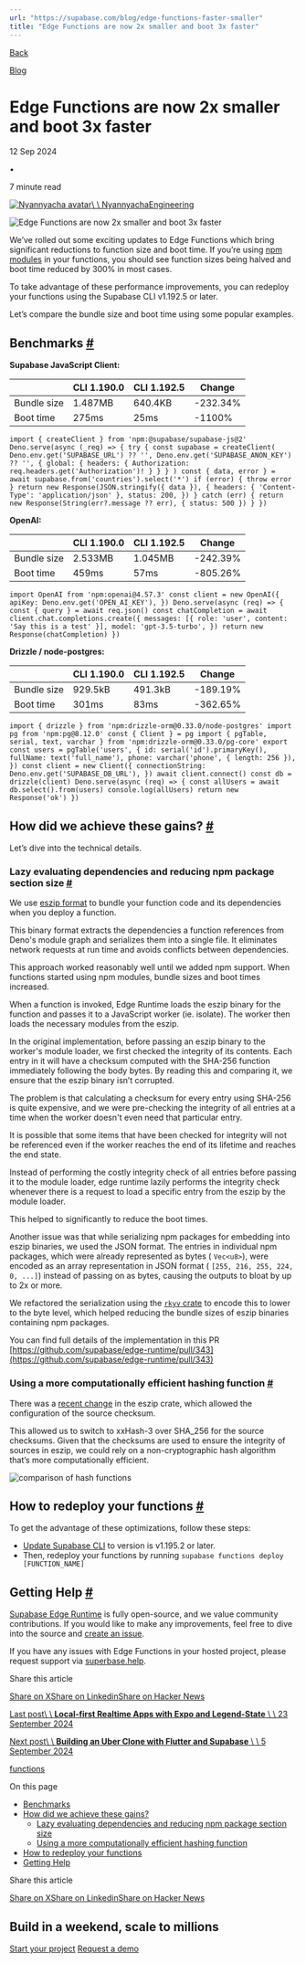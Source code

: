 ```yaml
---
url: "https://supabase.com/blog/edge-functions-faster-smaller"
title: "Edge Functions are now 2x smaller and boot 3x faster"
---
```


[Back](https://supabase.com/blog)

[Blog](https://supabase.com/blog)

# Edge Functions are now 2x smaller and boot 3x faster

12 Sep 2024

•

7 minute read

[![Nyannyacha avatar](https://supabase.com/_next/image?url=https%3A%2F%2Fgithub.com%2Fnyannyacha.png&w=96&q=75&dpl=dpl_7FY8EmFQ6G3YqautJ4Fvh1viLnvu)\\
\\
NyannyachaEngineering](https://github.com/nyannyacha)

![Edge Functions are now 2x smaller and boot 3x faster](https://supabase.com/_next/image?url=%2Fimages%2Fblog%2Fedge-functions-faster-smaller%2Fedge-fns-faster-thumb.png&w=3840&q=100&dpl=dpl_7FY8EmFQ6G3YqautJ4Fvh1viLnvu)

We’ve rolled out some exciting updates to Edge Functions which bring significant reductions to function size and boot time. If you’re using [npm modules](https://supabase.com/blog/edge-functions-node-npm) in your functions, you should see function sizes being halved and boot time reduced by 300% in most cases.

To take advantage of these performance improvements, you can redeploy your functions using the Supabase CLI v1.192.5 or later.

Let’s compare the bundle size and boot time using some popular examples.

## Benchmarks [\#](https://supabase.com/blog/edge-functions-faster-smaller\#benchmarks)

**Supabase JavaScript Client:**

|  | **CLI 1.190.0** | **CLI 1.192.5** | **Change** |
| --- | --- | --- | --- |
| Bundle size | 1.487MB | 640.4KB | -232.34% |
| Boot time | 275ms | 25ms | -1100% |

`
import { createClient } from 'npm:@supabase/supabase-js@2'
Deno.serve(async (_req) => {
try {
    const supabase = createClient(
      Deno.env.get('SUPABASE_URL') ?? '',
      Deno.env.get('SUPABASE_ANON_KEY') ?? '',
      { global: { headers: { Authorization: req.headers.get('Authorization')! } } }
    )
    const { data, error } = await supabase.from('countries').select('*')
    if (error) {
      throw error
    }
    return new Response(JSON.stringify({ data }), {
      headers: { 'Content-Type': 'application/json' },
      status: 200,
    })
} catch (err) {
    return new Response(String(err?.message ?? err), { status: 500 })
}
})
`

**OpenAI:**

|  | **CLI 1.190.0** | **CLI 1.192.5** | **Change** |
| --- | --- | --- | --- |
| Bundle size | 2.533MB | 1.045MB | -242.39% |
| Boot time | 459ms | 57ms | -805.26% |

`
import OpenAI from 'npm:openai@4.57.3'
const client = new OpenAI({
apiKey: Deno.env.get('OPEN_AI_KEY'),
})
Deno.serve(async (req) => {
const { query } = await req.json()
const chatCompletion = await client.chat.completions.create({
    messages: [{ role: 'user', content: 'Say this is a test' }],
    model: 'gpt-3.5-turbo',
})
return new Response(chatCompletion)
})
`

**Drizzle / node-postgres:**

|  | **CLI 1.190.0** | **CLI 1.192.5** | Change |
| --- | --- | --- | --- |
| Bundle size | 929.5kB | 491.3kB | -189.19% |
| Boot time | 301ms | 83ms | -362.65% |

`
import { drizzle } from 'npm:drizzle-orm@0.33.0/node-postgres'
import pg from 'npm:pg@8.12.0'
const { Client } = pg
import { pgTable, serial, text, varchar } from 'npm:drizzle-orm@0.33.0/pg-core'
export const users = pgTable('users', {
id: serial('id').primaryKey(),
fullName: text('full_name'),
phone: varchar('phone', { length: 256 }),
})
const client = new Client({
connectionString: Deno.env.get('SUPABASE_DB_URL'),
})
await client.connect()
const db = drizzle(client)
Deno.serve(async (req) => {
const allUsers = await db.select().from(users)
console.log(allUsers)
return new Response('ok')
})
`

## How did we achieve these gains? [\#](https://supabase.com/blog/edge-functions-faster-smaller\#how-did-we-achieve-these-gains)

Let’s dive into the technical details.

### Lazy evaluating dependencies and reducing npm package section size [\#](https://supabase.com/blog/edge-functions-faster-smaller\#lazy-evaluating-dependencies-and-reducing-npm-package-section-size)

We use [eszip format](https://github.com/denoland/eszip) to bundle your function code and its dependencies when you deploy a function.

This binary format extracts the dependencies a function references from Deno's module graph and serializes them into a single file. It eliminates network requests at run time and avoids conflicts between dependencies.

This approach worked reasonably well until we added npm support. When functions started using npm modules, bundle sizes and boot times increased.

When a function is invoked, Edge Runtime loads the eszip binary for the function and passes it to a JavaScript worker (ie. isolate). The worker then loads the necessary modules from the eszip.

In the original implementation, before passing an eszip binary to the worker's module loader, we first checked the integrity of its contents. Each entry in it will have a checksum computed with the SHA-256 function immediately following the body bytes. By reading this and comparing it, we ensure that the eszip binary isn’t corrupted.

The problem is that calculating a checksum for every entry using SHA-256 is quite expensive, and we were pre-checking the integrity of all entries at a time when the worker doesn't even need that particular entry.

It is possible that some items that have been checked for integrity will not be referenced even if the worker reaches the end of its lifetime and reaches the end state.

Instead of performing the costly integrity check of all entries before passing it to the module loader, edge runtime lazily performs the integrity check whenever there is a request to load a specific entry from the eszip by the module loader.

This helped to significantly to reduce the boot times.

Another issue was that while serializing npm packages for embedding into eszip binaries, we used the JSON format. The entries in individual npm packages, which were already represented as bytes ( `Vec<u8>`), were encoded as an array representation in JSON format ( `[255, 216, 255, 224, 0, ...]`) instead of passing on as bytes, causing the outputs to bloat by up to 2x or more.

We refactored the serialization using the [`rkyv` crate](https://github.com/rkyv/rkyv) to encode this to lower to the byte level, which helped reducing the bundle sizes of eszip binaries containing npm packages.

You can find full details of the implementation in this PR [https://github.com/supabase/edge-runtime/pull/343](https://github.com/supabase/edge-runtime/pull/343)

### Using a more computationally efficient hashing function [\#](https://supabase.com/blog/edge-functions-faster-smaller\#using-a-more-computationally-efficient-hashing-function)

There was a [recent change](https://github.com/denoland/eszip/pull/181) in the eszip crate, which allowed the configuration of the source checksum.

This allowed us to switch to xxHash-3 over SHA\_256 for the source checksums. Given that the checksums are used to ensure the integrity of sources in eszip, we could rely on a non-cryptographic hash algorithm that’s more computationally efficient.

![comparison of hash functions](https://supabase.com/_next/image?url=%2Fimages%2Fblog%2Fedge-functions-faster-smaller%2Fhash-functions.png&w=3840&q=75&dpl=dpl_7FY8EmFQ6G3YqautJ4Fvh1viLnvu)

## How to redeploy your functions [\#](https://supabase.com/blog/edge-functions-faster-smaller\#how-to-redeploy-your-functions)

To get the advantage of these optimizations, follow these steps:

- [Update Supabase CLI](https://supabase.com/docs/guides/cli/getting-started#updating-the-supabase-cli) to version is v1.195.2 or later.
- Then, redeploy your functions by running `supabase functions deploy [FUNCTION_NAME]`

## Getting Help [\#](https://supabase.com/blog/edge-functions-faster-smaller\#getting-help)

[Supabase Edge Runtime](https://github.com/supabase/edge-runtime) is fully open-source, and we value community contributions. If you would like to make any improvements, feel free to dive into the source and [create an issue](https://github.com/supabase/edge-runtime/issues).

If you have any issues with Edge Functions in your hosted project, please request support via [superbase.help](http://supabase.help/).

Share this article

[Share on X](https://twitter.com/intent/tweet?url=https%3A%2F%2Fsupabase.com%2Fblog%2Fedge-functions-faster-smaller&text=Edge%20Functions%20are%20now%202x%20smaller%20and%20boot%203x%20faster)[Share on Linkedin](https://www.linkedin.com/shareArticle?url=https%3A%2F%2Fsupabase.com%2Fblog%2Fedge-functions-faster-smaller&text=Edge%20Functions%20are%20now%202x%20smaller%20and%20boot%203x%20faster)[Share on Hacker News](https://news.ycombinator.com/submitlink?u=https%3A%2F%2Fsupabase.com%2Fblog%2Fedge-functions-faster-smaller&t=Edge%20Functions%20are%20now%202x%20smaller%20and%20boot%203x%20faster)

[Last post\\
\\
**Local-first Realtime Apps with Expo and Legend-State** \\
\\
23 September 2024](https://supabase.com/blog/local-first-expo-legend-state)

[Next post\\
\\
**Building an Uber Clone with Flutter and Supabase** \\
\\
5 September 2024](https://supabase.com/blog/flutter-uber-clone)

[functions](https://supabase.com/blog/tags/functions)

On this page

- [Benchmarks](https://supabase.com/blog/edge-functions-faster-smaller#benchmarks)
- [How did we achieve these gains?](https://supabase.com/blog/edge-functions-faster-smaller#how-did-we-achieve-these-gains)
  - [Lazy evaluating dependencies and reducing npm package section size](https://supabase.com/blog/edge-functions-faster-smaller#lazy-evaluating-dependencies-and-reducing-npm-package-section-size)
  - [Using a more computationally efficient hashing function](https://supabase.com/blog/edge-functions-faster-smaller#using-a-more-computationally-efficient-hashing-function)
- [How to redeploy your functions](https://supabase.com/blog/edge-functions-faster-smaller#how-to-redeploy-your-functions)
- [Getting Help](https://supabase.com/blog/edge-functions-faster-smaller#getting-help)

Share this article

[Share on X](https://twitter.com/intent/tweet?url=https%3A%2F%2Fsupabase.com%2Fblog%2Fedge-functions-faster-smaller&text=Edge%20Functions%20are%20now%202x%20smaller%20and%20boot%203x%20faster)[Share on Linkedin](https://www.linkedin.com/shareArticle?url=https%3A%2F%2Fsupabase.com%2Fblog%2Fedge-functions-faster-smaller&text=Edge%20Functions%20are%20now%202x%20smaller%20and%20boot%203x%20faster)[Share on Hacker News](https://news.ycombinator.com/submitlink?u=https%3A%2F%2Fsupabase.com%2Fblog%2Fedge-functions-faster-smaller&t=Edge%20Functions%20are%20now%202x%20smaller%20and%20boot%203x%20faster)

## Build in a weekend, scale to millions

[Start your project](https://supabase.com/dashboard) [Request a demo](https://supabase.com/contact/sales)